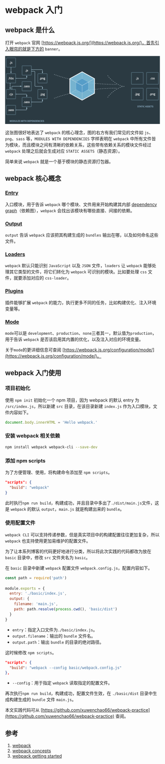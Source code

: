 # webpack 入门

## webpack 是什么

打开 `webpack` 官网 [https://webpack.js.org/](https://webpack.js.org/)，首先引入眼帘的就是下方的 `banner`。

![webpack.png](./img/webpack.png)

这张图很好地表达了 `webpack` 的核心理念，图的右方有我们常见的文件如 `js`、`png`、`sass` 等，`MODULES WITH DEPENDENCIES` 字样表明在 `webpack` 中所有文件皆为模块，而且模块之间有清晰的依赖关系，这些带有依赖关系的模块文件经过 `webpack` 处理之后就会生成对应 `STATIC ASSETS`（静态资源）。

简单来说 `webpack` 就是一个基于模块的静态资源打包器。

## webpack 核心概念

### [Entry](https://webpack.js.org/concepts/#entry)

入口模块，用于告诉 `webpack` 哪个模块、文件用来开始构建其内部 [dependency graph](https://webpack.js.org/concepts/dependency-graph/)（依赖图），`webpack` 会找出该模块有哪些直接、间接的依赖。

### [Output](https://webpack.js.org/concepts/#output)

`output` 告诉 `webpack` 应该把其构建生成的 `bundles` 输出在哪，以及如何命名这些文件。

### [Loaders](https://webpack.js.org/concepts/#loaders)

`webpack` 默认只能识别 `JavaScript` 以及 `JSON` 文件，`loaders` 让 `webpack` 能够处理其它类型的文件，将它们转化为 `webpack` 可识别的模块。比如要处理 `css` 文件，就要添加对应的 `css-loader`。

### [Plugins](https://webpack.js.org/concepts/#plugins)

插件能够扩展 `webpack` 的能力，执行更多不同的任务，比如构建优化、注入环境变量等。

### [Mode](https://webpack.js.org/concepts/#mode)

`mode`可以是 `development`、`production`、`none`三者其一，默认值为`production`，用于告诉 `webpack` 是否该启用其内置的优化，以及注入对应的环境变量。

关于`mode`的更详细信息可查阅 [https://webpack.js.org/configuration/mode/](https://webpack.js.org/configuration/mode/)。

## webpack 入门使用

### 项目初始化

使用 `npm init` 初始化一个 npm 项目，因为 webpack 的默认 entry 为 `/src/index.js`，所以新建 `src` 目录，在该目录新建 `index.js` 作为入口模块，文件内容如下。

```js
document.body.innerHTML = 'Hello webpack.'
```

### 安装 webpack 相关依赖

```sh
npm install webpack webpack-cli --save-dev
```

### 添加 npm scripts

为了方便管理、使用，将构建命令添加至 `npm scripts`。

```json
"scripts": {
  "build": "webpack"
}
```

此时执行`npm run build`，构建成功，并且目录中多出了`./dist/main.js`文件，这是 `webpack` 的默认 `output`，`main.js` 就是构建出来的 `bundle`。

### 使用配置文件

`webpack CLI` 可以支持传递参数，但是真实项目中的构建配置往往更加复杂，所以 `webpack` 也支持使用更加易维护的配置文件。

为了让本系列博客的代码更好地进行分类，所以将此次实践的代码都改为放在 `basic` 目录中，修改 `src` 文件夹名为 `basic`。

在 `basic` 目录中新建 `webpack` 配置文件 `webpack.config.js`，配置内容如下。

```js
const path = require('path')

module.exports = {
  entry: './basic/index.js',
  output: {
    filename: 'main.js',
    path: path.resolve(process.cwd(), 'basic/dist')
  }
}
```

- `entry`：指定入口文件为`./basic/index.js`。
- `output.filename`：输出的 `bundle` 文件名。
- `output.path`：输出 `bundle` 的目录的绝对路径。

这时候修改 `npm scripts`。

```json
"scripts": {
  "build": "webpack --config basic/webpack.config.js"
},
```

- `--config`：用于指定 `webpack` 读取指定的配置文件。

再次执行`npm run build`，构建成功，配置文件生效，在 `./basic/dist` 目录中生成构建生成的 `bundle` 文件 `main.js`。

本文实践代码可从 [https://github.com/xuwenchao66/webpack-practice](https://github.com/xuwenchao66/webpack-practice) 查阅。

## 参考

1. [webpack](https://webpack.js.org/)
2. [webpack concepts](https://webpack.js.org/concepts/)
3. [webpack getting started](https://webpack.js.org/guides/getting-started/)
